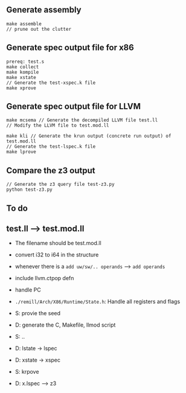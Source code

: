 ## Generate assembly
```
make assemble
// prune out the clutter
```

## Generate spec output file for x86
```
prereq: test.s
make collect
make kompile
make xstate
// Generate the test-xspec.k file
make xprove
```

## Generate spec output file for LLVM
```
make mcsema // Generate the decompiled LLVM file test.ll
// Modify the LLVM file to test.mod.ll

make kli // Generate the krun output (concrete run output) of test.mod.ll
// Generate the test-lspec.k file
make lprove
```

## Compare the z3 output
```
// Generate the z3 query file test-z3.py
python test-z3.py
```

## To do
## test.ll --> test.mod.ll
- The filename should be test.mod.ll
- convert i32 to i64  in the structure
- whenever there is a `add uw/sw/.. operands` --> `add operands`
- include llvm.ctpop defn
- handle PC
- `./remill/Arch/X86/Runtime/State.h`: Handle all registers and flags


- S: provie the seed
- D: generate the C, Makefile, llmod script
- S: ..
- D: lstate -> lspec
- D: xstate -> xspec
- S: krpove
- D: x.lspec --> z3
